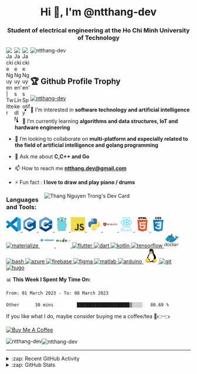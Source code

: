 <!---
ntthang-dev/ntthang-dev is a ✨ special ✨ repository because its `README.md` (this file) appears on your GitHub profile.
You can click the Preview link to take a look at your changes.
--->

<!---Introdution--->
<h1 align="center">Hi 👋, I'm @ntthang-dev</h1>
<h3 align="center">Student of electrical engineering at the Ho Chi Minh University of Technology</h3>

<a href="https://twitter.com/ntthang_dev">
  <img align="left" alt="Jackie Nguyen | Twitter" width="22px" src="https://raw.githubusercontent.com/peterthehan/peterthehan/master/assets/twitter.svg" />
</a>
<a href="https://www.linkedin.com/in/ntthang-dev/">
  <img align="left" alt="Jackie Nguyen's LinkedIN" width="22px" src="https://raw.githubusercontent.com/peterthehan/peterthehan/master/assets/linkedin.svg" />
</a>
<a href="https://open.spotify.com/user/m6om2tw5icvgvvuvlak3e7kre">
  <img align="left" alt="Jackie Nguyen's Spotify" width="22px" src="https://raw.githubusercontent.com/peterthehan/peterthehan/master/assets/spotify.svg" />
</a>
<p align="left"> <img src="https://komarev.com/ghpvc/?username=ntthang-dev&label=Profile%20views&color=0662ad&style=flat" alt="ntthang-dev" /> </p>


<br />

<h2>🏆 Github Profile Trophy</h2>
<p align="left"> 
  <a href="https://github.com/ryo-ma/github-profile-trophy">
    <img width=800 src="https://github-profile-trophy.vercel.app/?username=ntthang-dev&column=7&theme=gruvbox&no-frame=true" alt="ntthang-dev" />
  </a> 
</p>

- 👀 I’m interested in **software technology and artificial intelligence**

- 🌱 I’m currently learning **algorithms and data structures, IoT and hardware engineering**

- 💞️ I’m looking to collaborate on **multi-platform and especially related to the field of artificial intelligence and golang programming**

- 💬 Ask me about **C,C++ and Go**

- 📫 How to reach me **ntthang.dev@gmail.com**

- ⚡ Fun fact : **I love to draw and play piano / drums**

<a href="https://app.daily.dev/ntthang"><img align ="right" src="https://api.daily.dev/devcards/51f7e033835c419ca59a8164474acdee.png?r=6xy" width="400" alt="Thang Nguyen Trong's Dev Card"/></a>

<!---Language and tools--->
<h3 align="left">Languages and Tools:</h3>
<p align="left">
    <!-- 
        IDE
    -->
    <!---------------------Visual Studio Code--------------------->
    <a href="https://code.visualstudio.com/" target="_blank">
        <img src="https://raw.githubusercontent.com/github/explore/80688e429a7d4ef2fca1e82350fe8e3517d3494d/topics/visual-studio-code/visual-studio-code.png" alt="Visual Studio Code"  width="40" height="40"/>
    </a>
    <!-- 
        PROGRAMMING LANGUAGES 
    -->
    <!---------------------C programming---------------------> 
    <a href="https://www.cprogramming.com/" target="_blank"> 
        <img src="https://raw.githubusercontent.com/devicons/devicon/master/icons/c/c-original.svg" alt="c" width="40" height="40" /> 
    </a>     
    <!---------------------Cpp---------------------> 
    <a href="https://www.w3schools.com/cpp/" target="_blank"> 
        <img src="https://raw.githubusercontent.com/devicons/devicon/master/icons/cplusplus/cplusplus-original.svg" alt="cplusplus" width="40" height="40" /> 
    </a>
    <!---------------------Golang---------------------> 
    <a href="https://golang.org" target="_blank"> 
        <img src="https://raw.githubusercontent.com/devicons/devicon/master/icons/go/go-original.svg" alt="go" width="40" height="40" /> 
    </a>    
    <!---------------------JavaScript---------------------> 
    <a href="https://developer.mozilla.org/en-US/docs/Web/JavaScript" target="_blank"> 
        <img src="https://raw.githubusercontent.com/devicons/devicon/master/icons/javascript/javascript-original.svg" alt="javascript" width="40" height="40" /> 
    </a> 
    <!---------------------Python---------------------> 
    <a href="https://www.python.org" target="_blank"> 
        <img src="https://raw.githubusercontent.com/devicons/devicon/master/icons/python/python-original.svg" alt="python" width="40" height="40" /> 
    </a> 
    <!-- 
        FRONTEND DEVELOPMENT 
    -->
    <!---------------------Angular---------------------> 
    <a href="https://angular.io" target="_blank"> 
        <img src="https://raw.githubusercontent.com/devicons/devicon/master/icons/angularjs/angularjs-original-wordmark.svg" alt="angularjs" width="40" height="40" /> 
    </a>    
    <!---------------------Reactjs---------------------> 
    <a href="https://reactjs.org/" target="_blank"> 
        <img src="https://raw.githubusercontent.com/devicons/devicon/master/icons/react/react-original-wordmark.svg" alt="react" width="40" height="40" /> 
    </a>
    <!---------------------HTML5---------------------> 
    <a href="https://www.w3.org/html/" target="_blank"> 
        <img src="https://raw.githubusercontent.com/devicons/devicon/master/icons/html5/html5-original-wordmark.svg" alt="html5" width="40" height="40" /> 
    </a>     
    <!---------------------CSS3---------------------> 
    <a href="https://www.w3schools.com/css/" target="_blank">
        <img src="https://raw.githubusercontent.com/devicons/devicon/master/icons/css3/css3-original-wordmark.svg" alt="css3" width="40" height="40" /> 
    </a>
    <!---------------------Materialize---------------------> 
    <a href="https://materializecss.com/" target="_blank"> 
        <img src="https://raw.githubusercontent.com/prplx/svg-logos/5585531d45d294869c4eaab4d7cf2e9c167710a9/svg/materialize.svg" alt="materialize" width="40" height="40" /> 
    </a>    
    <!---------------------Webpack---------------------> 
    <a href="https://webpack.js.org" target="_blank"> 
        <img src="https://raw.githubusercontent.com/devicons/devicon/d00d0969292a6569d45b06d3f350f463a0107b0d/icons/webpack/webpack-original-wordmark.svg" alt="webpack" width="40" height="40" /> 
    </a>
    <!-- 
        BACKEND DEVELOPMENT 
    -->
    <!---------------------Nodejs---------------------> 
    <a href="https://nodejs.org" target="_blank"> 
        <img src="https://raw.githubusercontent.com/devicons/devicon/master/icons/nodejs/nodejs-original-wordmark.svg" alt="nodejs" width="40" height="40" /> 
    </a>
    <!-- 
        MOBILE APP DEVELOPMENT 
    -->    
    <!---------------------Flutter---------------------> 
    <a href="https://flutter.dev" target="_blank"> 
        <img src="https://www.vectorlogo.zone/logos/flutterio/flutterio-icon.svg" alt="flutter" width="40" height="40" />
    </a>    
    <!---------------------Dart---------------------> 
    <a href="https://dart.dev" target="_blank"> 
        <img src="https://www.vectorlogo.zone/logos/dartlang/dartlang-icon.svg" alt="dart" width="40" height="40" /> 
    </a>    
    <!---------------------Kotlin---------------------> 
    <a href="https://kotlinlang.org" target="_blank"> 
        <img src="https://www.vectorlogo.zone/logos/kotlinlang/kotlinlang-icon.svg" alt="kotlin" width="40" height="40" /> 
    </a>    
    <!-- 
        AI/ML 
    --> 
    <!---------------------Tensorflow---------------------> 
    <a href="https://www.tensorflow.org" target="_blank"> 
        <img src="https://www.vectorlogo.zone/logos/tensorflow/tensorflow-icon.svg" alt="tensorflow" width="40" height="40" /> 
    </a> 
    <!-- 
        DEVOPS 
    -->    
    <!---------------------Docker---------------------> 
    <a href="https://www.docker.com/" target="_blank"> 
        <img src="https://raw.githubusercontent.com/devicons/devicon/master/icons/docker/docker-original-wordmark.svg" alt="docker" width="40" height="40" /> 
    </a>
    <!---------------------Bash---------------------> 
    <a href="https://www.gnu.org/software/bash/" target="_blank"> 
        <img src="https://www.vectorlogo.zone/logos/gnu_bash/gnu_bash-icon.svg" alt="bash" width="40" height="40" /> 
    </a>
    <!---------------------Azure--------------------->  
    <a href="https://azure.microsoft.com/en-in/" target="_blank"> 
        <img src="https://www.vectorlogo.zone/logos/microsoft_azure/microsoft_azure-icon.svg" alt="azure" width="40" height="40" /> 
    </a>
    <!-- 
        BACKEND AS SERVICE (BaaS)
    -->    
    <!---------------------Firebase---------------------> 
    <a href="https://firebase.google.com/" target="_blank"> 
        <img src="https://www.vectorlogo.zone/logos/firebase/firebase-icon.svg" alt="firebase" width="40" height="40" />
    </a>    
    <!-- 
        SOFTWARE
    -->
    <!---------------------Figma---------------------> 
    <a href="https://www.figma.com/" target="_blank"> 
        <img src="https://www.vectorlogo.zone/logos/figma/figma-icon.svg" alt="figma" width="40" height="40" /> 
    </a>    
    <!---------------------Matlab---------------------> 
    <a href="https://www.mathworks.com/" target="_blank"> 
        <img src="https://raw.githubusercontent.com/simple-icons/simple-icons/master/icons/mathworks.svg" alt="matlab" width="40" height="40" /> 
    </a>        
    <!-- 
        IOT
    -->
    <!---------------------Ardunio--------------------->  
    <a href="https://www.arduino.cc/" target="_blank"> 
        <img src="https://cdn.worldvectorlogo.com/logos/arduino-1.svg" alt="arduino" width="40" height="40" /> 
    </a>
    <!-- 
        OS
    -->    
    <!---------------------Linux---------------------> 
    <a href="https://www.linux.org/" target="_blank"> 
        <img src="https://raw.githubusercontent.com/devicons/devicon/master/icons/linux/linux-original.svg" alt="linux" width="40" height="40" /> 
    </a> 
    <!-- 
        Source control
    -->
    <!---------------------Git---------------------> 
    <a href="https://git-scm.com/" target="_blank"> 
        <img src="https://www.vectorlogo.zone/logos/git-scm/git-scm-icon.svg" alt="git" width="40" height="40" /> 
    </a>     
    <!--
        Static Site Generators 
    --> 
    <!---------------------Hugo---------------------> 
    <a href="https://gohugo.io/" target="_blank"> 
        <img src="https://api.iconify.design/logos-hugo.svg" alt="hugo" width="40" height="40" /> 
    </a>
</p>

📊 **This Week I Spent My Time On:**
<!--START_SECTION:waka-->

```text
From: 01 March 2023 - To: 08 March 2023

Other      30 mins         ████████████████████▒░░░░   80.69 %
```

<!--END_SECTION:waka-->

If you like what I do, maybe consider buying me a coffee/tea 🥺👉👈

<a href="https://www.buymeacoffee.com/jackienguyen" target="_blank"><img src="https://cdn.buymeacoffee.com/buttons/v2/default-red.png" alt="Buy Me A Coffee" width="150" ></a>

<!---Most used language--->
<p><img align="left" src="https://github-readme-stats.vercel.app/api/top-langs?username=ntthang-dev&show_icons=true&locale=en&layout=compact" alt="ntthang-dev" /></p>

<!---Streak stats--->
<p><img align="center" src="https://github-readme-streak-stats.herokuapp.com/?user=ntthang-dev&" alt="ntthang-dev" /></p>

---

<details>
  <summary>:zap: Recent GitHub Activity</summary>
  
<!--START_SECTION:activity-->
1. 🗣 Commented on [#2](https://github.com/ntthang-dev/github-actions-for-ci/issues/2) in [ntthang-dev/github-actions-for-ci](https://github.com/ntthang-dev/github-actions-for-ci)
2. 🗣 Commented on [#2](https://github.com/ntthang-dev/github-actions-for-ci/issues/2) in [ntthang-dev/github-actions-for-ci](https://github.com/ntthang-dev/github-actions-for-ci)
3. 🎉 Merged PR [#3](https://github.com/ntthang-dev/github-actions-for-ci/pull/3) in [ntthang-dev/github-actions-for-ci](https://github.com/ntthang-dev/github-actions-for-ci)
4. 💪 Opened PR [#2](https://github.com/ntthang-dev/github-actions-for-ci/pull/2) in [ntthang-dev/github-actions-for-ci](https://github.com/ntthang-dev/github-actions-for-ci)
5. 🎉 Merged PR [#2](https://github.com/ntthang-dev/hello-github-actions/pull/2) in [ntthang-dev/hello-github-actions](https://github.com/ntthang-dev/hello-github-actions)
<!--END_SECTION:activity-->

</details>

<details>
  <summary>:zap: GitHub Stats</summary>

  <img align="center" src="https://github-readme-stats.vercel.app/api?username=ntthang-dev&show_icons=true" alt="ntthang-dev" />

</details>
